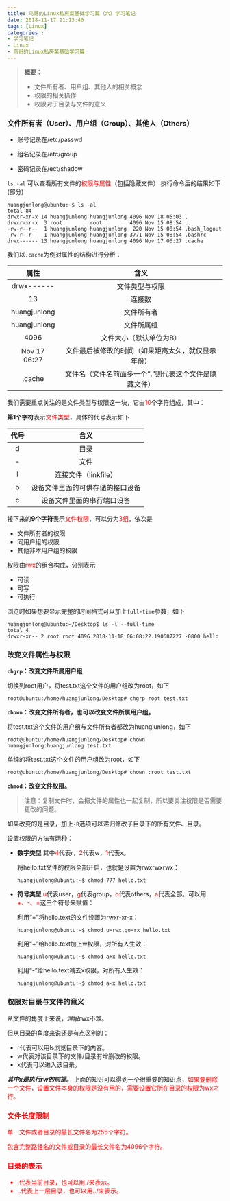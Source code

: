 ```yaml
---
title: 鸟哥的Linux私房菜基础学习篇（六）学习笔记
date: 2018-11-17 21:13:46
tags: [Linux]
categories :
- 学习笔记
- Linux
- 鸟哥的Linux私房菜基础学习篇
---
```


> **概要：**
>
> - 文件所有者、用户组、其他人的相关概念
> - 权限的相关操作
> - 权限对于目录与文件的意义

### 文件所有者（User）、用户组（Group）、其他人（Others）

- 账号记录在/etc/passwd

- 组名记录在/etc/group
- 密码记录在/ect/shadow

`ls -al`  可以查看所有文件的<font color = "red">权限与属性</font>（包括隐藏文件）
执行命令后的结果如下(部分)

```
huangjunlong@ubuntu:~$ ls -al
total 84
drwxr-xr-x 14 huangjunlong huangjunlong 4096 Nov 18 05:03 .
drwxr-xr-x  3 root         root         4096 Nov 15 08:54 ..
-rw-r--r--  1 huangjunlong huangjunlong  220 Nov 15 08:54 .bash_logout
-rw-r--r--  1 huangjunlong huangjunlong 3771 Nov 15 08:54 .bashrc
drwx------ 13 huangjunlong huangjunlong 4096 Nov 17 06:27 .cache
```

我们以`.cache`为例对属性的结构进行分析：

|     属性     |                         含义                          |
| :----------: | :---------------------------------------------------: |
|  drwx------  |                    文件类型与权限                     |
|      13      |                        连接数                         |
| huangjunlong |                      文件所有者                       |
| huangjunlong |                      文件所属组                       |
|     4096     |                文件大小（默认单位为B）                |
| Nov 17 06:27 |  文件最后被修改的时间（如果距离太久，就仅显示年份）   |
|    .cache    | 文件名（文件名前面多一个“.”则代表这个文件是隐藏文件） |

我们需要重点关注的是文件类型与权限这一块，它由<font color = "red">10</font>个字符组成，其中：

**第1个字符**表示<font color = "red">文件类型</font>，具体的代号表示如下

| 代号 |               含义               |
| :--: | :------------------------------: |
|  d   |               目录               |
|  -   |               文件               |
|  l   |       连接文件（linkfile）       |
|  b   | 设备文件里面的可供存储的接口设备 |
|  c   |    设备文件里面的串行端口设备    |

接下来的**9个字符**表示<font color = "red">文件权限</font>，可以分为<font color = "red">3组</font>，依次是

- 文件所有者的权限
- 同用户组的权限
- 其他非本用户组的权限

权限由<font color = "red">rwx</font>的组合构成，分别表示

- 可读
- 可写
- 可执行

浏览时如果想要显示完整的时间格式可以加上`full-time`参数，如下

```
huangjunlong@ubuntu:~/Desktop$ ls -l --full-time
total 4
drwxr-xr-- 2 root root 4096 2018-11-18 06:08:22.190687227 -0800 hello
```



### 改变文件属性与权限

**`chgrp`：改变文件所属用户组**

切换到root用户，将test.txt这个文件的用户组改为root，如下

```
root@ubuntu:/home/huangjunlong/Desktop# chgrp root test.txt
```

**`chown`：改变文件所有者，也可以改变文件所属用户组。**

将test.txt这个文件的用户组与文件所有者都改为huangjunlong，如下

```
root@ubuntu:/home/huangjunlong/Desktop# chown huangjunlong:huangjunlong test.txt 
```

单纯的将test.txt这个文件的用户组改为root，如下

```
root@ubuntu:/home/huangjunlong/Desktop# chown :root test.txt
```

**`chmod`：改变文件权限。**

> 注意：复制文件时，会把文件的属性也一起复制，所以要关注权限是否需要更改的问题。

如果改变的是目录，加上`-R`选项可以递归修改子目录下的所有文件、目录。

设置权限的方法有两种：

- **数字类型**
  其中<font color = "red">4</font>代表r，<font color = "red">2</font>代表w，<font color = "red">1</font>代表x。

  将hello.txt文件的权限全部开启，也就是设置为rwxrwxrwx：

  ```
  huangjunlong@ubuntu:~$ chmod 777 hello.txt
  ```

  

- **符号类型**
  <font color = "red">u</font>代表user，<font color = "red">g</font>代表group，<font color = "red">o</font>代表others，<font color = "red">a</font>代表全部。可以用<font color = "red">+、-、=</font>这三个符号来赋值：

  利用“=”将hello.text的文件设置为rwxr-xr-x：

  ```
  huangjunlong@ubuntu:~$ chmod u=rwx,go=rx hello.txt
  ```

  利用“+”给hello.text加上w权限，对所有人生效：

  ```
  huangjunlong@ubuntu:~$ chmod a+x hello.txt
  ```

  利用“-”给hello.text减去x权限，对所有人生效：

  ```
  huangjunlong@ubuntu:~$ chmod a-x hello.txt
  ```

  

### 权限对目录与文件的意义

从文件的角度上来说，理解rwx不难。

但从目录的角度来说还是有点区别的：

- r代表可以用ls浏览目录下的内容。
- w代表对该目录下的文件/目录有增删改的权限。
- x代表可以进入该目录。

***其中x是执行rw的前提。***
上面的知识可以得到一个很重要的知识点，<font color = "red">如果要删除一个文件，设置文件本身的权限是没有用的，需要设置它所在目录的权限为wx才行。<font/>

### 文件长度限制

单一文件或者目录的最长文件名为<font color = "red">255个字符。<font/>

包含完整路径名的文件或目录的最长文件名为<font color = "red">4096个字符。<font/>

### 目录的表示

- .代表当前目录，也可以用./来表示。
- ..代表上一层目录，也可以用../来表示。